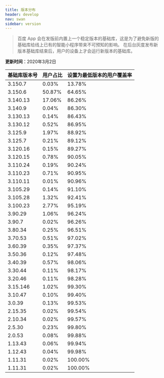 ```yaml
---
title: 版本分布
header: develop
nav: swan
sidebar: version
---
```


> 百度 App 会在发版前内置上一个稳定版本的基础库，这是为了避免新版的基础库给线上已有的智能小程序带来不可预知的影响。
在后台灰度发布新版本基础库结束后，用户的设备上才会运行新版本的基础库。


**更新时间**：2020年3月2日

|基础库版本号|用户占比|设置为最低版本的用户覆盖率|
|:---|:---|:---|
|3.150.7|0.03%|13.78%|
|3.150.6| 50.87%|64.65%|
|3.140.13| 17.06%|86.26%|
|3.140.9|0.04%|86.30%|
|3.130.13| 0.14%|86.43%|
|3.130.12| 0.52%|86.95%|
|3.125.9| 1.97%|88.92%|
|3.125.7| 0.21%|89.12%|
|3.120.16| 0.15%|89.27%|
|3.120.15| 0.78%|90.05%|
|3.110.24| 0.19%|90.24%|
|3.110.23| 0.71%|90.95%|
|3.110.11| 0.01%|90.96%|
|3.105.29| 0.14%|91.10%|
|3.105.28| 1.32%|92.41%|
|3.100.23| 2.77%|95.19%|
|3.90.29| 1.06%|96.24%|
|3.90.7| 0.02%|96.26%|
|3.80.34| 0.25%|96.51%|
|3.70.53| 0.51%|97.02%|
|3.60.39| 0.35%|97.37%|
|3.50.36| 0.12%|97.48%|
|3.40.39| 0.57%|98.06%|
|3.30.44| 0.11%|98.17%|
|3.20.46| 0.11%|98.28%|
|3.15.146| 1.02%|99.30%|
|3.10.47| 0.10%|99.40%|
|3.0.39| 0.13%|99.53%|
|2.15.35| 0.02%|99.54%|
|2.10.34| 0.02%|99.57%|
|2.5.30| 0.23%|99.80%|
|2.0.53| 0.08%|99.88%|
|1.13.43| 0.06%|99.94%|
|1.12.43| 0.04%|99.98%|
|1.11.31| 0.02%|100.00%|
|1.11.31| 0.02%|100.00%|